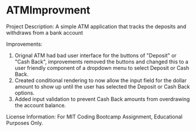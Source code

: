 # ATMImprovment
Project Description: A simple ATM application that tracks the deposits and withdraws from a bank account

Improvements: 
1. Orignal ATM had bad user interface for the buttons of "Deposit" or "Cash Back", improvements removed the buttons and changed this to a user friendly component of a dropdown menu to select Deposit or Cash Back. 
2. Created conditional rendering to now allow the input field for the dollar amount to show up until the user has selected the Deposit or Cash Back options. 
3.  Added input validation to prevent Cash Back amounts from overdrawing the account balance.  

License Information: For MIT Coding Bootcamp Assignment, Educational Purposes Only.
